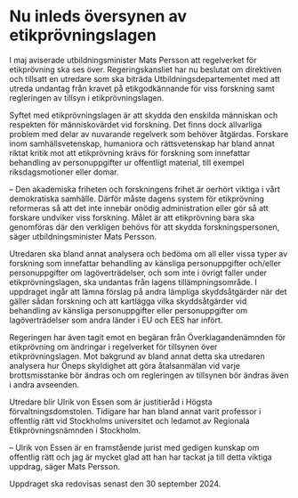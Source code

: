 # Nu inleds översynen av etikprövningslagen

I maj aviserade utbildningsminister Mats Persson att regelverket för etikprövning ska ses över. Regeringskansliet har nu beslutat om direktiven och tillsatt en utredare som ska biträda Utbildningsdepartementet med att utreda undantag från kravet på etikgodkännande för viss forskning samt regleringen av tillsyn i etikprövningslagen.

Syftet med etikprövningslagen är att skydda den enskilda människan och respekten för människovärdet vid forskning. Det finns dock allvarliga problem med delar av nuvarande regelverk som behöver åtgärdas. Forskare inom samhällsvetenskap, humaniora och rättsvetenskap har bland annat riktat kritik mot att etikprövning krävs för forskning som innefattar behandling av personuppgifter ur offentligt material, till exempel riksdagsmotioner eller domar.

– Den akademiska friheten och forskningens frihet är oerhört viktiga i vårt demokratiska samhälle. Därför måste dagens system för etikprövning reformeras så att det inte innebär onödig administration eller gör så att forskare undviker viss forskning. Målet är att etikprövning bara ska genomföras där den verkligen behövs för att skydda forskningspersonen, säger utbildningsminister Mats Persson.

Utredaren ska bland annat analysera och bedöma om all eller vissa typer av forskning som innefattar behandling av känsliga personuppgifter och/eller personuppgifter om lagöverträdelser, och som inte i övrigt faller under etikprövningslagen, ska undantas från lagens tillämpningsområde. I uppdraget ingår att lämna förslag på andra lämpliga skyddsåtgärder när det gäller sådan forskning och att kartlägga vilka skyddsåtgärder vid behandling av känsliga personuppgifter eller personuppgifter om lagöverträdelser som andra länder i EU och EES har infört.

Regeringen har även tagit emot en begäran från Överklagandenämnden för etikprövning om ändringar i regelverket för tillsynen över etikprövningslagen. Mot bakgrund av bland annat detta ska utredaren analysera hur Öneps skyldighet att göra åtalsanmälan vid varje brottsmisstanke bör ändras och om regleringen av tillsynen bör ändras även i andra avseenden.

Utredare blir Ulrik von Essen som är justitieråd i Högsta förvaltningsdomstolen. Tidigare har han bland annat varit professor i offentlig rätt vid Stockholms universitet och ledamot av Regionala Etikprövningsnämnden i Stockholm.

– Ulrik von Essen är en framstående jurist med gedigen kunskap om offentlig rätt och jag är mycket glad att han har tackat ja till detta viktiga uppdrag, säger Mats Persson.

Uppdraget ska redovisas senast den 30 september 2024.
